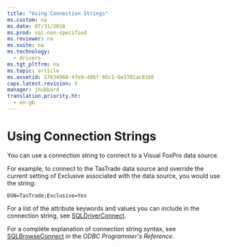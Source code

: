 ```yaml
---
title: "Using Connection Strings"
ms.custom: na
ms.date: 07/31/2016
ms.prod: sql-non-specified
ms.reviewer: na
ms.suite: na
ms.technology: 
  - drivers
ms.tgt_pltfrm: na
ms.topic: article
ms.assetid: 57634960-47e9-49bf-95c1-6e3702ac8166
caps.latest.revision: 5
manager: jhubbard
translation.priority.ht: 
  - en-gb
---
```

# Using Connection Strings
You can use a connection string to connect to a Visual FoxPro data source.  
  
 For example, to connect to the TasTrade data source and override the current setting of Exclusive associated with the data source, you would use the string:  
  
```  
DSN=TasTrade;Exclusive=Yes  
```  
  
 For a list of the attribute keywords and values you can include in the connection string, see [SQLDriverConnect](../content/SQLDriverConnect--Visual-FoxPro-ODBC-Driver-.md).  
  
 For a complete explanation of connection string syntax, see [SQLBrowseConnect](../content/SQLBrowseConnect-Function.md) in the *ODBC Programmer's Reference*.
